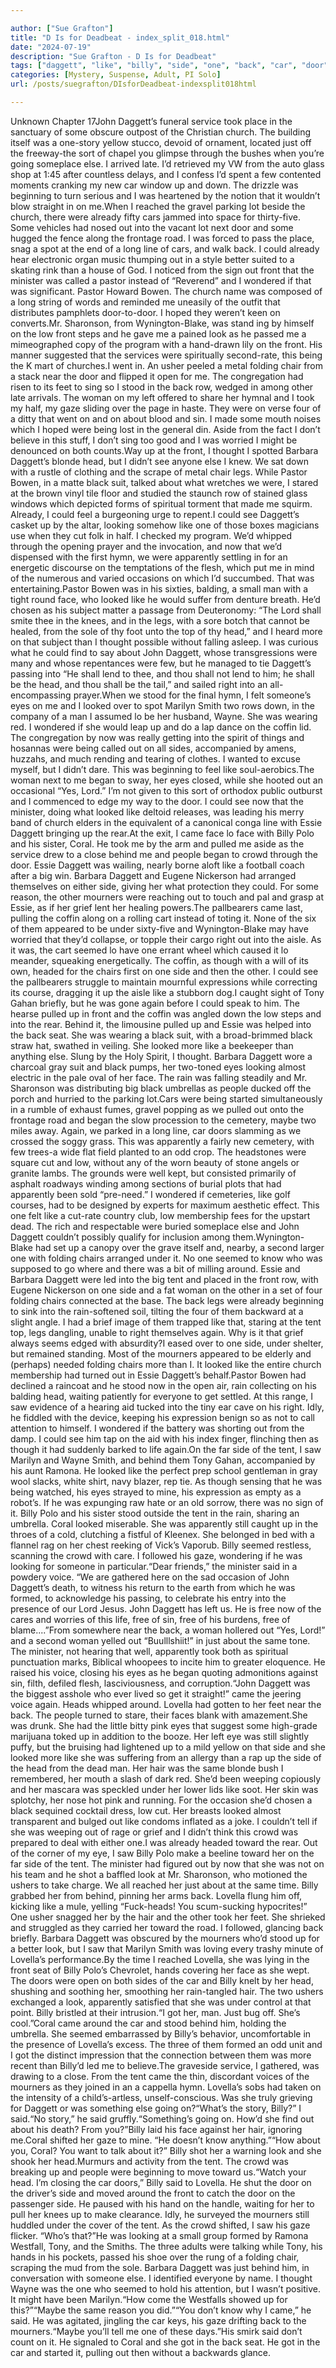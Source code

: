 ```yaml
---

author: ["Sue Grafton"]
title: "D Is for Deadbeat - index_split_018.html"
date: "2024-07-19"
description: "Sue Grafton - D Is for Deadbeat"
tags: ["daggett", "like", "billy", "side", "one", "back", "car", "door", "could", "looked", "front", "head", "eye", "tent", "chair", "face", "lovella", "else", "stood", "barbara", "black", "apparently", "essie", "came", "behind"]
categories: [Mystery, Suspense, Adult, PI Solo]
url: /posts/suegrafton/DIsforDeadbeat-indexsplit018html

---
```



Unknown
Chapter 17John Daggett’s funeral service took place in the sanctuary of some obscure outpost of the Christian church. The building itself was a one-story yellow stucco, devoid of ornament, located just off the freeway-the sort of chapel you glimpse through the bushes when you’re going someplace else. I arrived late. I’d retrieved my VW from the auto glass shop at 1:45 after countless delays, and I confess I’d spent a few contented moments cranking my new car window up and down. The drizzle was beginning to turn serious and I was heartened by the notion that it wouldn’t blow straight in on me.When I reached the gravel parking lot beside the church, there were already fifty cars jammed into space for thirty-five. Some vehicles had nosed out into the vacant lot next door and some hugged the fence along the frontage road. I was forced to pass the place, snag a spot at the end of a long line of cars, and walk back. I could already hear electronic organ music thumping out in a style better suited to a skating rink than a house of God. I noticed from the sign out front that the minister was called a pastor instead of “Reverend” and I wondered if that was significant. Pastor Howard Bowen. The church name was composed of a long string of words and reminded me uneasily of the outfit that distributes pamphlets door-to-door. I hoped they weren’t keen on converts.Mr. Sharonson, from Wynington-Blake, was stand ing by himself on the low front steps and he gave me a pained look as he passed me a mimeographed copy of the program with a hand-drawn lily on the front. His manner suggested that the services were spiritually second-rate, this being the K mart of churches.I went in. An usher peeled a metal folding chair from a stack near the door and flipped it open for me. The congregation had risen to its feet to sing so I stood in the back row, wedged in among other late arrivals. The woman on my left offered to share her hymnal and I took my half, my gaze sliding over the page in haste. They were on verse four of a ditty that went on and on about blood and sin. I made some mouth noises which I hoped were being lost in the general din. Aside from the fact I don’t believe in this stuff, I don’t sing too good and I was worried I might be denounced on both counts.Way up at the front, I thought I spotted Barbara Daggett’s blonde head, but I didn’t see anyone else I knew. We sat down with a rustle of clothing and the scrape of metal chair legs. While Pastor Bowen, in a matte black suit, talked about what wretches we were, I stared at the brown vinyl tile floor and studied the staunch row of stained glass windows which depicted forms of spiritual torment that made me squirm. Already, I could feel a burgeoning urge to repent.I could see Daggett’s casket up by the altar, looking somehow like one of those boxes magicians use when they cut folk in half. I checked my program. We’d whipped through the opening prayer and the invocation, and now that we’d dispensed with the first hymn, we were apparently settling in for an energetic discourse on the temptations of the flesh, which put me in mind of the numerous and varied occasions on which I’d succumbed. That was entertaining.Pastor Bowen was in his sixties, balding, a small man with a tight round face, who looked like he would suffer from denture breath. He’d chosen as his subject matter a passage from Deuteronomy: “The Lord shall smite thee in the knees, and in the legs, with a sore botch that cannot be healed, from the sole of thy foot unto the top of thy head,” and I heard more on that subject than I thought possible without falling asleep. I was curious what he could find to say about John Daggett, whose transgressions were many and whose repentances were few, but he managed to tie Daggett’s passing into “He shall lend to thee, and thou shall not lend to him; he shall be the head, and thou shall be the tail,” and sailed right into an all-encompassing prayer.When we stood for the final hymn, I felt someone’s eyes on me and I looked over to spot Marilyn Smith two rows down, in the company of a man I assumed lo be her husband, Wayne. She was wearing red. I wondered if she would leap up and do a lap dance on the coffin lid. The congregation by now was really getting into the spirit of things and hosannas were being called out on all sides, accompanied by amens, huzzahs, and much rending and tearing of clothes. I wanted to excuse myself, but I didn’t dare. This was beginning to feel like soul-aerobics.The woman next to me began to sway, her eyes closed, while she hooted out an occasional “Yes, Lord.” I’m not given to this sort of orthodox public outburst and I commenced to edge my way to the door. I could see now that the minister, doing what looked like deltoid releases, was leading his merry band of church elders in the equivalent of a canonical conga line with Essie Daggett bringing up the rear.At the exit, I came face lo face with Billy Polo and his sister, Coral. He took me by the arm and pulled me aside as the service drew to a close behind me and people began to crowd through the door. Essie Daggett was wailing, nearly borne aloft like a football coach after a big win. Barbara Daggett and Eugene Nickerson had arranged themselves on either side, giving her what protection they could. For some reason, the other mourners were reaching out to touch and pal and grasp at Essie, as if her grief lent her healing powers.The pallbearers came last, pulling the coffin along on a rolling cart instead of toting it. None of the six of them appeared to be under sixty-five and Wynington-Blake may have worried that they’d collapse, or topple their cargo right out into the aisle. As it was, the cart seemed lo have one errant wheel which caused it lo meander, squeaking energetically. The coffin, as though with a will of its own, headed for the chairs first on one side and then the other. I could see the pallbearers struggle to maintain mournful expressions while correcting its course, dragging it up the aisle like a stubborn dog.I caught sight of Tony Gahan briefly, but he was gone again before I could speak to him. The hearse pulled up in front and the coffin was angled down the low steps and into the rear. Behind it, the limousine pulled up and Essie was helped into the back seat. She was wearing a black suit, with a broad-brimmed black straw hat, swathed in veiling. She looked more like a beekeeper than anything else. Slung by the Holy Spirit, I thought. Barbara Daggett wore a charcoal gray suit and black pumps, her two-toned eyes looking almost electric in the pale oval of her face. The rain was falling steadily and Mr. Sharonson was distributing big black umbrellas as people ducked off the porch and hurried to the parking lot.Cars were being started simultaneously in a rumble of exhaust fumes, gravel popping as we pulled out onto the frontage road and began the slow procession to the cemetery, maybe two miles away. Again, we parked in a long line, car doors slamming as we crossed the soggy grass. This was apparently a fairly new cemetery, with few trees-a wide flat field planted to an odd crop. The headstones were square cut and low, without any of the worn beauty of stone angels or granite lambs. The grounds were well kept, but consisted primarily of asphalt roadways winding among sections of burial plots that had apparently been sold “pre-need.” I wondered if cemeteries, like golf courses, had to be designed by experts for maximum aesthetic effect. This one felt like a cut-rate country club, low membership fees for the upstart dead. The rich and respectable were buried someplace else and John Daggett couldn’t possibly qualify for inclusion among them.Wynington-Blake had set up a canopy over the grave itself and, nearby, a second larger one with folding chairs arranged under it. No one seemed to know who was supposed to go where and there was a bit of milling around. Essie and Barbara Daggett were led into the big tent and placed in the front row, with Eugene Nickerson on one side and a fat woman on the other in a set of four folding chairs connected at the base. The back legs were already beginning to sink into the rain-softened soil, tilting the four of them backward at a slight angle. I had a brief image of them trapped like that, staring at the tent top, legs dangling, unable to right themselves again. Why is it that grief always seems edged with absurdity?I eased over to one side, under shelter, but remained standing. Most of the mourners appeared to be elderly and (perhaps) needed folding chairs more than I. It looked like the entire church membership had turned out in Essie Daggett’s behalf.Pastor Bowen had declined a raincoat and he stood now in the open air, rain collecting on his balding head, waiting patiently for everyone to get settled. At this range, I saw evidence of a hearing aid tucked into the tiny ear cave on his right. Idly, he fiddled with the device, keeping his expression benign so as not to call attention to himself. I wondered if the battery was shorting out from the damp. I could see him tap on the aid with his index finger, flinching then as though it had suddenly barked to life again.On the far side of the tent, I saw Marilyn and Wayne Smith, and behind them Tony Gahan, accompanied by his aunt Ramona. He looked like the perfect prep school gentleman in gray wool slacks, white shirt, navy blazer, rep tie. As though sensing that he was being watched, his eyes strayed to mine, his expression as empty as a robot’s. If he was expunging raw hate or an old sorrow, there was no sign of it. Billy Polo and his sister stood outside the tent in the rain, sharing an umbrella. Coral looked miserable. She was apparently still caught up in the throes of a cold, clutching a fistful of Kleenex. She belonged in bed with a flannel rag on her chest reeking of Vick’s Vaporub. Billy seemed restless, scanning the crowd with care. I followed his gaze, wondering if he was looking for someone in particular.“Dear friends,” the minister said in a powdery voice. “We are gathered here on the sad occasion of John Daggett’s death, to witness his return to the earth from which he was formed, to acknowledge his passing, to celebrate his entry into the presence of our Lord Jesus. John Daggett has left us. He is free now of the cares and worries of this life, free of sin, free of his burdens, free of blame....”From somewhere near the back, a woman hollered out “Yes, Lord!” and a second woman yelled out “Buulllshiit!” in just about the same tone. The minister, not hearing that well, apparently took both as spiritual punctuation marks, Biblical whoopees to incite him to greater eloquence. He raised his voice, closing his eyes as he began quoting admonitions against sin, filth, defiled flesh, lasciviousness, and corruption.“John Daggett was the biggest asshole who ever lived so get it straight!” came the jeering voice again. Heads whipped around. Lovella had gotten to her feet near the back. The people turned to stare, their faces blank with amazement.She was drunk. She had the little bitty pink eyes that suggest some high-grade marijuana toked up in addition to the booze. Her left eye was still slightly puffy, but the bruising had lightened up to a mild yellow on that side and she looked more like she was suffering from an allergy than a rap up the side of the head from the dead man. Her hair was the same blonde bush I remembered, her mouth a slash of dark red. She’d been weeping copiously and her mascara was speckled under her lower lids like soot. Her skin was splotchy, her nose hot pink and running. For the occasion she’d chosen a black sequined cocktail dress, low cut. Her breasts looked almost transparent and bulged out like condoms inflated as a joke. I couldn’t tell if she was weeping out of rage or grief and I didn’t think this crowd was prepared to deal with either one.I was already headed toward the rear. Out of the corner of my eye, I saw Billy Polo make a beeline toward her on the far side of the tent. The minister had figured out by now that she was not on his team and he shot a baffled look at Mr. Sharonson, who motioned the ushers to take charge. We all reached her just about at the same time. Billy grabbed her from behind, pinning her arms back. Lovella flung him off, kicking like a mule, yelling “Fuck-heads! You scum-sucking hypocrites!” One usher snagged her by the hair and the other took her feet. She shrieked and struggled as they carried her toward the road. I followed, glancing back briefly. Barbara Daggett was obscured by the mourners who’d stood up for a better look, but I saw that Marilyn Smith was loving every trashy minute of Lovella’s performance.By the time I reached Lovella, she was lying in the front seat of Billy Polo’s Chevrolet, hands covering her face as she wept. The doors were open on both sides of the car and Billy knelt by her head, shushing and soothing her, smoothing her rain-tangled hair. The two ushers exchanged a look, apparently satisfied that she was under control at that point. Billy bristled at their intrusion.“I got her, man. Just bug off. She’s cool.”Coral came around the car and stood behind him, holding the umbrella. She seemed embarrassed by Billy’s behavior, uncomfortable in the presence of Lovella’s excess. The three of them formed an odd unit and I got the distinct impression that the connection between them was more recent than Billy’d led me to believe.The graveside service, I gathered, was drawing to a close. From the tent came the thin, discordant voices of the mourners as they joined in an a cappella hymn. Lovella’s sobs had taken on the intensity of a child’s-artless, unself-conscious. Was she truly grieving for Daggett or was something else going on?“What’s the story, Billy?” I said.“No story,” he said gruffly.“Something’s going on. How’d she find out about his death? From you?”Billy laid his face against her hair, ignoring me.Coral shifted her gaze to mine. “He doesn’t know anything.”“How about you, Coral? You want to talk about it?” Billy shot her a warning look and she shook her head.Murmurs and activity from the tent. The crowd was breaking up and people were beginning to move toward us.“Watch your head. I’m closing the car doors,” Billy said to Lovella. He shut the door on the driver’s side and moved around the front to catch the door on the passenger side. He paused with his hand on the handle, waiting for her to pull her knees up to make clearance. Idly, he surveyed the mourners still huddled under the cover of the tent. As the crowd shifted, I saw his gaze flicker. “Who’s that?”He was looking at a small group formed by Ramona Westfall, Tony, and the Smiths. The three adults were talking while Tony, his hands in his pockets, passed his shoe over the rung of a folding chair, scraping the mud from the sole. Barbara Daggett was just behind him, in conversation with someone else. I identified everyone by name. I thought Wayne was the one who seemed to hold his attention, but I wasn’t positive. It might have been Marilyn.“How come the Westfalls showed up for this?”“Maybe the same reason you did.”“You don’t know why I came,” he said. He was agitated, jingling the car keys, his gaze drifting back to the mourners.“Maybe you’ll tell me one of these days.”His smirk said don’t count on it. He signaled to Coral and she got in the back seat. He got in the car and started it, pulling out then without a backwards glance.
